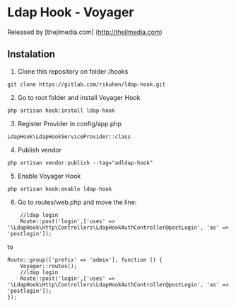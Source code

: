 # Ldap Hook - Voyager

Released by [thejlmedia.com] (http://thejlmedia.com)

## Instalation

1. Clone this repository on folder /hooks
```
git clone https://gitlab.com/rikuhen/ldap-hook.git
```

2. Go to root folder and install Voyager Hook
```
php artisan hook:install ldap-hook
```

3. Register Provider in config/app.php
```
LdapHook\LdapHookServiceProvider::class
```

4. Publish vendor
```
php artisan vendor:publish --tag="adldap-hook"
```

5. Enable Voyager Hook
```
php artisan hook:enable ldap-hook
```

6. Go to routes/web.php and move the line:
```
	//ldap login
	Route::post('login',['uses' => '\LdapHook\Http\Controllers\LdapHookAuthController@postLogin', 'as' => 'postlogin']);
```
to
```
Route::group(['prefix' => 'admin'], function () {
    Voyager::routes();
	//ldap login
	Route::post('login',['uses' => '\LdapHook\Http\Controllers\LdapHookAuthController@postLogin', 'as' => 'postlogin']);
});
```

